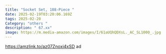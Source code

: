 ```yaml
---
title: "Socket Set, 108-Piece "
date: 2025-02-19T03:20:06.169Z
tags: 2025-02-20
Category: "others "
description: " 67.xx"
image: https://m.media-amazon.com/images/I/61aUQhQDXsL._AC_SL1000_.jpg
---
```

https://amzlink.to/az07Znoxi4xSD   ad